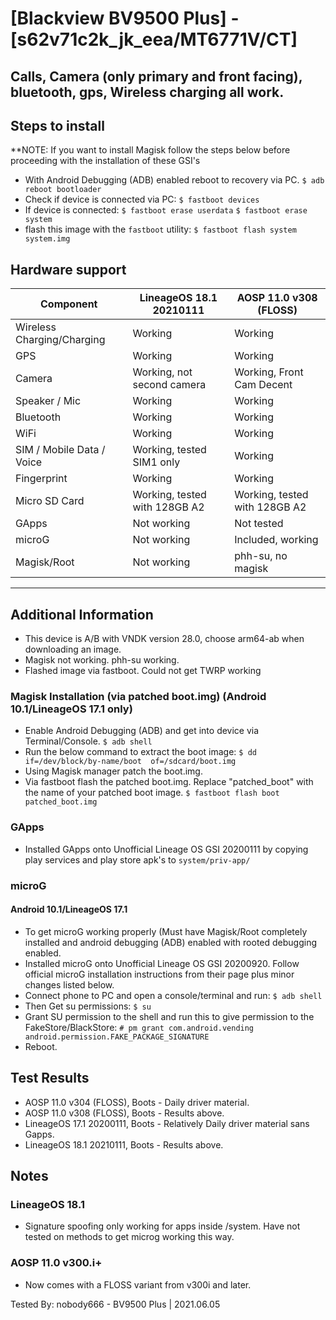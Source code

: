 # [Blackview BV9500 Plus] - [s62v71c2k_jk_eea/MT6771V/CT]
## Calls, Camera (only primary and front facing), bluetooth, gps, Wireless charging all work.

## Steps to install
**NOTE: If you want to install Magisk follow the steps below before proceeding with the installation of these GSI's
* With Android Debugging (ADB) enabled reboot to recovery via PC.
     `$ adb reboot bootloader`
* Check if device is connected via PC:
    `$ fastboot devices`
* If device is connected:
    `$ fastboot erase userdata`
    `$ fastboot erase system`
* flash this image with the `fastboot` utility:
    `$ fastboot flash system system.img`

## Hardware support

| Component                 | LineageOS 18.1 20210111      | AOSP 11.0 v308 (FLOSS)       |
|---------------------------|------------------------------|------------------------------|
| Wireless Charging/Charging| Working                      | Working                      |
| GPS                       | Working                      | Working                      |
| Camera                    | Working, not second camera   | Working, Front Cam Decent    |
| Speaker / Mic             | Working                      | Working                      |
| Bluetooth                 | Working                      | Working                      |
| WiFi                      | Working                      | Working                      |
| SIM / Mobile Data / Voice | Working, tested SIM1 only    | Working                      |
| Fingerprint               | Working                      | Working                      |
| Micro SD Card             | Working, tested with 128GB A2| Working, tested with 128GB A2|
| GApps                     | Not working                  | Not tested                   |
| microG                    | Not working                  | Included, working            |
| Magisk/Root               | Not working                  | phh-su, no magisk            |
---

## Additional Information
  * This device is A/B with VNDK version 28.0, choose arm64-ab when downloading an image.
  * Magisk not working. phh-su working.
  * Flashed image via fastboot. Could not get TWRP working
### Magisk Installation (via patched boot.img) (Android 10.1/LineageOS 17.1 only)
  * Enable Android Debugging (ADB) and get into device via Terminal/Console.
     `$ adb shell`
  * Run the below command to extract the boot image:
     `$ dd if=/dev/block/by-name/boot  of=/sdcard/boot.img`
  * Using Magisk manager patch the boot.img.
  * Via fastboot flash the patched boot.img. Replace "patched_boot" with the name of your patched boot image.
     `$ fastboot flash boot patched_boot.img`
### GApps
  * Installed GApps onto Unofficial Lineage OS GSI 20200111 by copying play services and play store apk's to `system/priv-app/`
### microG 
#### Android 10.1/LineageOS 17.1
  * To get microG working properly (Must have Magisk/Root completely installed and android debugging (ADB) enabled with rooted debugging enabled.
  * Installed microG onto Unofficial Lineage OS GSI 20200920. Follow official microG installation instructions from their page plus minor changes listed below.
  * Connect phone to PC and open a console/terminal and run:
     `$ adb shell`
  * Then Get su permissions:
     `$ su`
  * Grant SU permission to the shell and run this to give permission to the FakeStore/BlackStore:
     `# pm grant com.android.vending android.permission.FAKE_PACKAGE_SIGNATURE`
  * Reboot.
## Test Results
  *  AOSP 11.0 v304 (FLOSS), Boots - Daily driver material.
  *  AOSP 11.0 v308 (FLOSS), Boots - Results above.
  *  LineageOS 17.1 20200111, Boots - Relatively Daily driver material sans Gapps.
  *  LineageOS 18.1 20210111, Boots - Results above.

## Notes
### LineageOS 18.1
  *  Signature spoofing only working for apps inside /system. Have not tested on methods to get microg working this way.
### AOSP 11.0 v300.i+
  *  Now comes with a FLOSS variant from v300i and later.

Tested By: nobody666 - BV9500 Plus | 2021.06.05